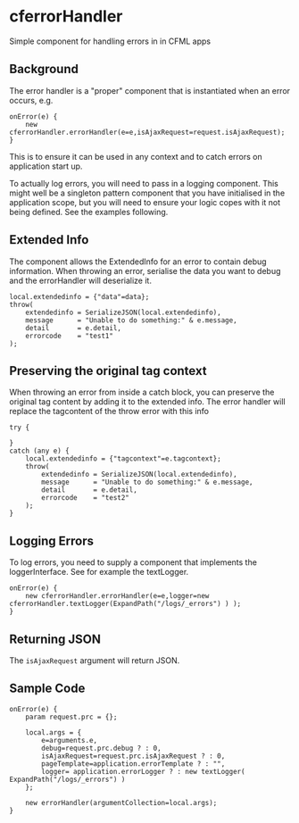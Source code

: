# cferrorHandler

Simple component for handling errors in in CFML apps

## Background

The error handler is a "proper" component that is instantiated when an error occurs, e.g.

```cfscript
onError(e) {
	new cferrorHandler.errorHandler(e=e,isAjaxRequest=request.isAjaxRequest);
}
```

This is to ensure it can be used in any context and to catch errors on application start up.

To actually log errors, you will need to pass in a logging component. This might well be a singleton pattern component that you have initialised in the application scope, but you will need to ensure your logic copes with it not being defined. See the examples following.

## Extended Info

The component allows the ExtendedInfo for an error to contain debug information. When throwing an error, serialise the data you want to debug and the errorHandler will deserialize it.

```cfscript
local.extendedinfo = {"data"=data};
throw(
	extendedinfo = SerializeJSON(local.extendedinfo),
	message      = "Unable to do something:" & e.message, 
	detail       = e.detail,
	errorcode    = "test1"		
);
```

## Preserving the original tag context

When throwing an error from inside a catch block, you can preserve the original tag content by adding it to the extended info. The error handler will replace the tagcontent of the throw error with this info

```cfscript
try {

}
catch (any e) {
	local.extendedinfo = {"tagcontext"=e.tagcontext};
	throw(
		extendedinfo = SerializeJSON(local.extendedinfo),
		message      = "Unable to do something:" & e.message, 
		detail       = e.detail,
		errorcode    = "test2"		
	);
}
```

## Logging Errors

To log errors, you need to supply a component that implements the loggerInterface. See for example the textLogger.


```cfscript
onError(e) {
	new cferrorHandler.errorHandler(e=e,logger=new cferrorHandler.textLogger(ExpandPath("/logs/_errors") ) );
}
```

## Returning JSON

The `isAjaxRequest` argument will return JSON.

## Sample Code

```cfscript
onError(e) {
	param request.prc = {};

	local.args = {
		e=arguments.e,
		debug=request.prc.debug ? : 0,
		isAjaxRequest=request.prc.isAjaxRequest ? : 0,
		pageTemplate=application.errorTemplate ? : "",
		logger= application.errorLogger ? : new textLogger( ExpandPath("/logs/_errors") )
	};

	new errorHandler(argumentCollection=local.args);
}
```
